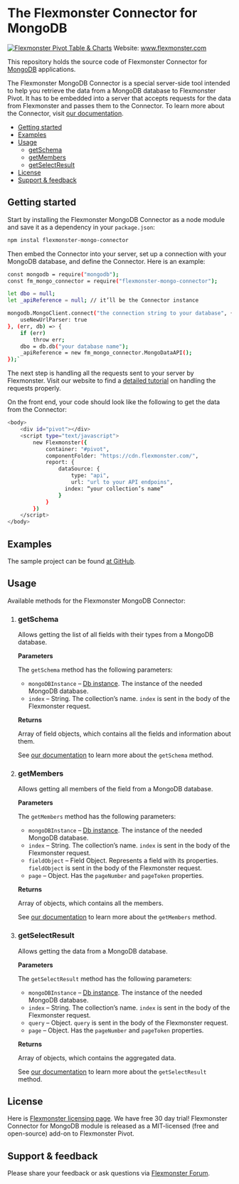 # The Flexmonster Connector for MongoDB

[![Flexmonster Pivot Table & Charts](https://s3.amazonaws.com/flexmonster/github/fm-github-cover.png)](https://flexmonster.com)
Website: www.flexmonster.com

This repository holds the source code of Flexmonster Connector for [MongoDB](https://www.mongodb.com/) applications.

The Flexmonster MongoDB Connector is a special server-side tool intended to help you retrieve the data from a MongoDB database to Flexmonster Pivot. It has to be embedded into a server that accepts requests for the data from Flexmonster and passes them to the Connector. To learn more about the Connector, visit [our documentation](https://www.flexmonster.com/doc/introduction-to-the-flexmonster-mongodb-connector/).

- [Getting started](#getting-started)
- [Examples](#examples)
- [Usage](#usage)
  - [getSchema](#getschema)
  - [getMembers](#getMembers)
  - [getSelectResult](#getSelectResult)
- [License](#license)
- [Support & feedback](#support--feedback)

## Getting started

Start by installing the Flexmonster MongoDB Connector as a node module and save it as a dependency in your `package.json`:

```bash
npm instal flexmonster-mongo-connector
```

Then embed the Connector into your server, set up a connection with your MongoDB database, and define the Connector. Here is an example:

```bash
const mongodb = require("mongodb");
const fm_mongo_connector = require("flexmonster-mongo-connector");

let dbo = null;
let _apiReference = null; // it’ll be the Connector instance

mongodb.MongoClient.connect("the connection string to your database", {
    useNewUrlParser: true
}, (err, db) => {
    if (err)
        throw err;
    dbo = db.db("your database name");
    _apiReference = new fm_mongo_connector.MongoDataAPI();
});`
```
The next step is handling all the requests sent to your server by Flexmonster. Visit our website to find a [detailed tutorial](https://www.flexmonster.com/doc/embedding-the-connector-into-the-server/) on handling the requests properly.

On the front end, your code should look like the following to get the data from the Connector:

```bash
<body>
    <div id="pivot"></div>
    <script type="text/javascript">
        new Flexmonster({
            container: "#pivot",
            componentFolder: "https://cdn.flexmonster.com/",
            report: {
                dataSource: {
                    type: "api",
                    url: "url to your API endpoins",
	              index: “your collection’s name”
                }
            }
        })
    </script>
</body>
```

## Examples

The sample project can be found [at GitHub](https://github.com/flexmonster/pivot-mongo).

## Usage

Available methods for the Flexmonster MongoDB Connector:

1. ### getSchema

   Allows getting the list of all fields with their types from a MongoDB database.

   **Parameters**

   The `getSchema` method has the following parameters:

   - `mongoDBInstance` – [Db instance](https://mongodb.github.io/node-mongodb-native/api-generated/db.html). The instance of the needed MongoDB database.
   - `index` – String. The collection’s name. `index` is sent in the body of the Flexmonster request.

   **Returns**

   Array of field objects, which contains all the fields and information about them.

   See [our documentation](https://www.flexmonster.com/api/getschema/) to learn more about the `getSchema` method. 

2. ### getMembers

   Allows getting all members of the field from a MongoDB database.

   **Parameters**

   The `getMembers` method has the following parameters:

   - `mongoDBInstance` – [Db instance](https://mongodb.github.io/node-mongodb-native/api-generated/db.html). The instance of the needed MongoDB database.
   - `index` – String. The collection’s name. `index` is sent in the body of the Flexmonster request.
   - `fieldObject` – Field Object. Represents a field with its properties. `fieldObject` is sent in the body of the Flexmonster request.
   - `page` – Object. Has the `pageNumber` and `pageToken` properties.

   **Returns**

   Array of objects, which contains all the members. 

   See [our documentation](https://www.flexmonster.com/api/getmembers-2/) to learn more about the `getMembers` method. 

3. ### getSelectResult

   Allows getting the data from a MongoDB database.

   **Parameters**

   The `getSelectResult` method has the following parameters:
   - `mongoDBInstance` – [Db instance](https://mongodb.github.io/node-mongodb-native/api-generated/db.html). The instance of the needed MongoDB database.
   - `index` – String. The collection’s name. `index` is sent in the body of the Flexmonster request.
   - `query` – Object. `query` is sent in the body of the Flexmonster request.
   - `page` – Object. Has the `pageNumber` and `pageToken` properties.

   **Returns**
  
   Array of objects, which contains the aggregated data.

   See [our documentation](https://www.flexmonster.com/api/getselectresult/) to learn more about the `getSelectResult` method. 

## License

Here is [Flexmonster licensing page](https://www.flexmonster.com/pivot-table-editions-and-pricing/). We have free 30 day trial! Flexmonster Connector for MongoDB module is released as a MIT-licensed (free and open-source) add-on to Flexmonster Pivot.

## Support & feedback

Please share your feedback or ask questions via [Flexmonster Forum](https://www.flexmonster.com/forum/).